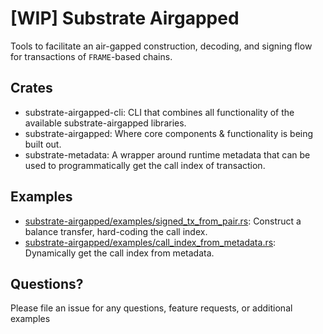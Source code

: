 # [WIP] Substrate Airgapped

Tools to facilitate an air-gapped construction, decoding, and signing flow for transactions of `FRAME`-based chains.

## Crates

- substrate-airgapped-cli: CLI that combines all functionality of the available substrate-airgapped libraries.
- substrate-airgapped: Where core components & functionality is being built out.
- substrate-metadata: A wrapper around runtime metadata that can be used to programmatically get the
call index of transaction.

## Examples

- [substrate-airgapped/examples/signed_tx_from_pair.rs](substrate-airgapped/examples/signed_tx_from_pair.rs): Construct a balance transfer, hard-coding the call index.
- [substrate-airgapped/examples/call_index_from_metadata.rs](substrate-airgapped/examples/call_index_from_metadata.rs): Dynamically get the call index from metadata.

## Questions?

Please file an issue for any questions, feature requests, or additional examples